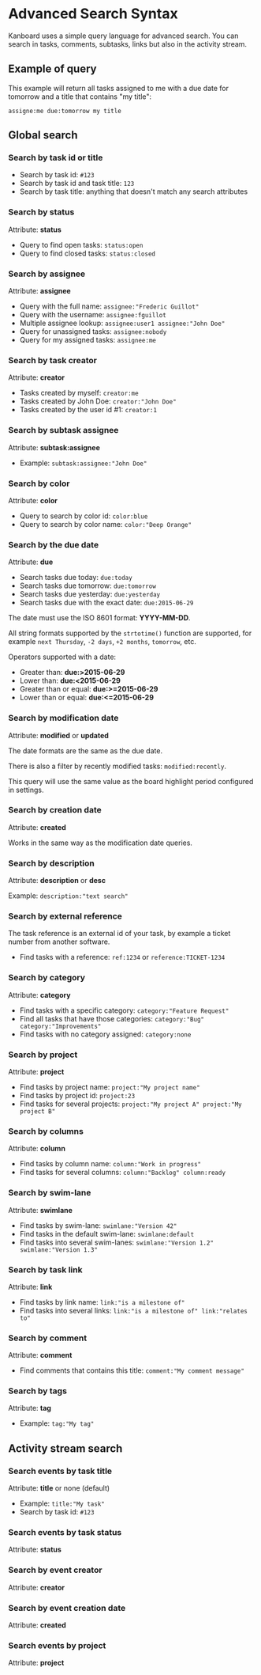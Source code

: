 Advanced Search Syntax
======================

Kanboard uses a simple query language for advanced search. 
You can search in tasks, comments, subtasks, links but also in the activity stream.

Example of query
----------------

This example will return all tasks assigned to me with a due date for tomorrow and a title that contains "my title":

```
assigne:me due:tomorrow my title
```

Global search
-------------

### Search by task id or title

- Search by task id: `#123`
- Search by task id and task title: `123`
- Search by task title: anything that doesn't match any search attributes

### Search by status

Attribute: **status**

- Query to find open tasks: `status:open`
- Query to find closed tasks: `status:closed`

### Search by assignee

Attribute: **assignee**

- Query with the full name: `assignee:"Frederic Guillot"`
- Query with the username: `assignee:fguillot`
- Multiple assignee lookup: `assignee:user1 assignee:"John Doe"`
- Query for unassigned tasks: `assignee:nobody`
- Query for my assigned tasks: `assignee:me`

### Search by task creator

Attribute: **creator**

- Tasks created by myself: `creator:me`
- Tasks created by John Doe: `creator:"John Doe"`
- Tasks created by the user id #1: `creator:1`

### Search by subtask assignee

Attribute: **subtask:assignee**

- Example: `subtask:assignee:"John Doe"`

### Search by color

Attribute: **color**

- Query to search by color id: `color:blue`
- Query to search by color name: `color:"Deep Orange"`

### Search by the due date

Attribute: **due**

- Search tasks due today: `due:today`
- Search tasks due tomorrow: `due:tomorrow`
- Search tasks due yesterday: `due:yesterday`
- Search tasks due with the exact date: `due:2015-06-29`

The date must use the ISO 8601 format: **YYYY-MM-DD**.

All string formats supported by the `strtotime()` function are supported, for example `next Thursday`, `-2 days`, `+2 months`, `tomorrow`, etc.

Operators supported with a date:

- Greater than: **due:>2015-06-29**
- Lower than: **due:<2015-06-29**
- Greater than or equal: **due:>=2015-06-29**
- Lower than or equal: **due:<=2015-06-29**

### Search by modification date

Attribute: **modified** or **updated**

The date formats are the same as the due date.

There is also a filter by recently modified tasks: `modified:recently`.

This query will use the same value as the board highlight period configured in settings.

### Search by creation date

Attribute: **created**

Works in the same way as the modification date queries.

### Search by description

Attribute: **description** or **desc**

Example: `description:"text search"`

### Search by external reference

The task reference is an external id of your task, by example a ticket number from another software.

- Find tasks with a reference: `ref:1234` or `reference:TICKET-1234`

### Search by category

Attribute: **category**

- Find tasks with a specific category: `category:"Feature Request"`
- Find all tasks that have those categories: `category:"Bug" category:"Improvements"`
- Find tasks with no category assigned: `category:none`

### Search by project

Attribute: **project**

- Find tasks by project name: `project:"My project name"`
- Find tasks by project id: `project:23`
- Find tasks for several projects: `project:"My project A" project:"My project B"`

### Search by columns

Attribute: **column**

- Find tasks by column name: `column:"Work in progress"`
- Find tasks for several columns: `column:"Backlog" column:ready`

### Search by swim-lane

Attribute: **swimlane**

- Find tasks by swim-lane: `swimlane:"Version 42"`
- Find tasks in the default swim-lane: `swimlane:default`
- Find tasks into several swim-lanes: `swimlane:"Version 1.2" swimlane:"Version 1.3"`

### Search by task link

Attribute: **link**

- Find tasks by link name: `link:"is a milestone of"`
- Find tasks into several links: `link:"is a milestone of" link:"relates to"`

### Search by comment

Attribute: **comment**

- Find comments that contains this title: `comment:"My comment message"`

### Search by tags

Attribute: **tag**

- Example: `tag:"My tag"`

Activity stream search
----------------------

### Search events by task title

Attribute: **title** or none (default)

- Example: `title:"My task"`
- Search by task id: `#123`

### Search events by task status

Attribute: **status**

### Search by event creator

Attribute: **creator**

### Search by event creation date

Attribute: **created**

### Search events by project

Attribute: **project**
